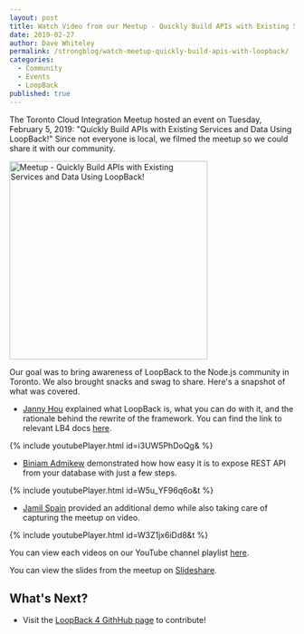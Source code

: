 ```yaml
---
layout: post
title: Watch Video from our Meetup - Quickly Build APIs with Existing Services and Data Using LoopBack!
date: 2019-02-27
author: Dave Whiteley
permalink: /strongblog/watch-meetup-quickly-build-apis-with-loopback/
categories:
  - Community
  - Events
  - LoopBack
published: true  
---
```


The Toronto Cloud Integration Meetup hosted an event on Tuesday, February 5, 2019: "Quickly Build APIs with Existing Services and Data Using LoopBack!" Since not everyone is local, we filmed the meetup so we could share it with our community.

<!--more-->
<img src="https://strongloop.com/blog-assets/2019/02/meetup-feb-5-video-still.png" alt="Meetup - Quickly Build APIs with Existing Services and Data Using LoopBack!" style="width: 350px"/>

Our goal was to bring awareness of LoopBack to the Node.js community in Toronto. We also brought snacks and swag to share. Here's a snapshot of what was covered.

- [Janny Hou](https://twitter.com/houjanny) explained what LoopBack is, what you can do with it, and the rationale behind the rewrite of the framework. You can find the link to relevant LB4 docs [here](https://loopback.io/doc/en/lb4/).

{% include youtubePlayer.html id=i3UW5PhDoQg& %}

- [Biniam Admikew](https://twitter.com/badmikew) demonstrated how how easy it is to expose REST API from your database with just a few steps.  

{% include youtubePlayer.html id=W5u_YF96q6o&t %}

- [Jamil Spain](https://twitter.com/iamjamilspain) provided an additional demo while also taking care of capturing the meetup on video. 

{% include youtubePlayer.html id=W3Z1jx6iDd8&t %}

You can view each videos on our YouTube channel playlist [here](https://www.youtube.com/playlist?list=PL2I5I38o2kSCPCIxd8IjzYAMZnxcy3BYo).

You can view the slides from the meetup on [Slideshare](https://www.slideshare.net/DaveWhiteley1/2019-02-05-toronto-cloud-integration-meetup).

## What's Next?

- Visit the [LoopBack 4 GithHub page](https://github.com/strongloop/loopback-next/) to contribute! 
